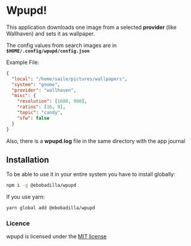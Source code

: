 # Wpupd!

This application downloads one image from a selected **provider** (like Wallhaven)
and sets it as wallpaper.

The config values from search images are in **`$HOME/.config/wpupd/config.json`**

Example File:

```json
{
  "local": "/home/saile/pictures/wallpapers",
  "system": "gnome",
  "provider": "wallhaven",
  "misc": {
    "resolution": [1600, 900],
    "ratios": [16, 9],
    "topic": "candy",
    "sfw": false
  }
}
```

Also, there is a **wpupd.log** file in the same directory with the app journal

## Installation

To be able to use it in your entire system you have to install globally:

```bash
npm i -g @ebobadilla/wpupd
```

If you use yarn:

```bash
yarn global add @ebobadilla/wpupd
```

### Licence

wpupd is licensed under the [MIT license](./LICENSE.md)

```

```
